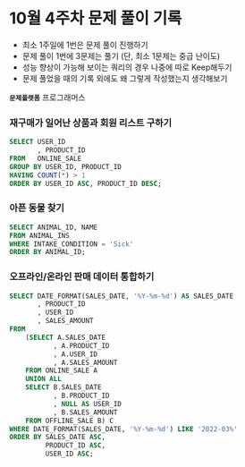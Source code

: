 # 10월 4주차 문제 풀이 기록

- 최소 1주일에 1번은 문제 풀이 진행하기
- 문제 풀이 1번에 3문제는 풀기 (단, 최소 1문제는 중급 난이도)
- 성능 향상이 가능해 보이는 쿼리의 경우 나중에 따로 Keep해두기
- 문제 풀었을 때의 기록 외에도 왜 그렇게 작성했는지 생각해보기

**`문제플랫폼`** 프로그래머스

### 재구매가 일어난 상품과 회원 리스트 구하기

```sql
SELECT USER_ID
       , PRODUCT_ID
FROM   ONLINE_SALE
GROUP BY USER_ID, PRODUCT_ID
HAVING COUNT(*) > 1
ORDER BY USER_ID ASC, PRODUCT_ID DESC;
```

### 아픈 동물 찾기

```sql
SELECT ANIMAL_ID, NAME
FROM ANIMAL_INS
WHERE INTAKE_CONDITION = 'Sick'
ORDER BY ANIMAL_ID;
```

### 오프라인/온라인 판매 데이터 통합하기

```sql
SELECT DATE_FORMAT(SALES_DATE, '%Y-%m-%d') AS SALES_DATE
       , PRODUCT_ID
       , USER_ID
       , SALES_AMOUNT
FROM
    (SELECT A.SALES_DATE
           , A.PRODUCT_ID
           , A.USER_ID
           , A.SALES_AMOUNT
    FROM ONLINE_SALE A
    UNION ALL
    SELECT B.SALES_DATE
           , B.PRODUCT_ID
           , NULL AS USER_ID
           , B.SALES_AMOUNT
    FROM OFFLINE_SALE B) C
WHERE DATE_FORMAT(SALES_DATE, '%Y-%m-%d') LIKE '2022-03%'
ORDER BY SALES_DATE ASC, 
         PRODUCT_ID ASC,
         USER_ID ASC;

```
